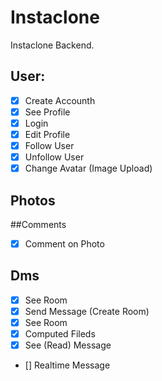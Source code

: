 # Instaclone

Instaclone Backend.

## User:

- [x] Create Accounth
- [x] See Profile
- [x] Login
- [x] Edit Profile
- [x] Follow User
- [x] Unfollow User
- [x] Change Avatar (Image Upload)

## Photos

##Comments

- [x] Comment on Photo

## Dms

- [x] See Room
- [x] Send Message (Create Room)
- [x] See Room
- [x] Computed Fileds
- [x] See (Read) Message
- [] Realtime Message
